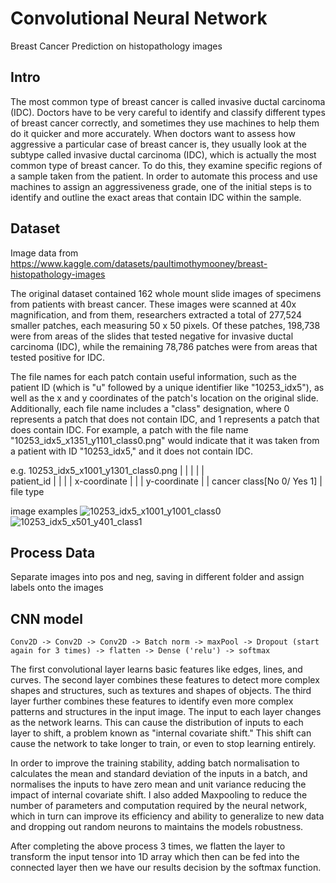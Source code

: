 # Convolutional Neural Network
Breast Cancer Prediction on histopathology images

## Intro
The most common type of breast cancer is called invasive ductal carcinoma (IDC). Doctors have to be very careful to identify and classify different types of breast cancer correctly, and sometimes they use machines to help them do it quicker and more accurately. When doctors want to assess how aggressive a particular case of breast cancer is, they usually look at the subtype called invasive ductal carcinoma (IDC), which is actually the most common type of breast cancer. To do this, they examine specific regions of a sample taken from the patient. In order to automate this process and use machines to assign an aggressiveness grade, one of the initial steps is to identify and outline the exact areas that contain IDC within the sample.

## Dataset
Image data from https://www.kaggle.com/datasets/paultimothymooney/breast-histopathology-images

The original dataset contained 162 whole mount slide images of specimens from patients with breast cancer. These images were scanned at 40x magnification, and from them, researchers extracted a total of 277,524 smaller patches, each measuring 50 x 50 pixels. Of these patches, 198,738 were from areas of the slides that tested negative for invasive ductal carcinoma (IDC), while the remaining 78,786 patches were from areas that tested positive for IDC.

The file names for each patch contain useful information, such as the patient ID (which is "u" followed by a unique identifier like "10253_idx5"), as well as the x and y coordinates of the patch's location on the original slide. Additionally, each file name includes a "class" designation, where 0 represents a patch that does not contain IDC, and 1 represents a patch that does contain IDC. For example, a patch with the file name "10253_idx5_x1351_y1101_class0.png" would indicate that it was taken from a patient with ID "10253_idx5," and it does not contain IDC.

 e.g. 10253_idx5_x1001_y1301_class0.png
        |          |     |     |     |  
     patient_id    |     |     |     |
            x-coordinate |     |     |
                 y-coordinate  |     |
          cancer class[No 0/ Yes 1]  |
                                  file type

image examples ![10253_idx5_x1001_y1001_class0](https://user-images.githubusercontent.com/100010968/201340965-cdb25d25-2af6-41d3-9a58-fd1d4a4bfbde.png)
![10253_idx5_x501_y401_class1](https://user-images.githubusercontent.com/100010968/201340968-bb5c503b-cb7c-43d6-b6d9-5ccd132fd231.png)


## Process Data
Separate images into pos and neg, saving in different folder and assign labels onto the images

## CNN model

    Conv2D -> Conv2D -> Conv2D -> Batch norm -> maxPool -> Dropout (start again for 3 times) -> flatten -> Dense ('relu') -> softmax

The first convolutional layer learns basic features like edges, lines, and curves. The second layer combines these features to detect more complex shapes and structures, such as textures and shapes of objects. The third layer further combines these features to identify even more complex patterns and structures in the input image. The input to each layer changes as the network learns. This can cause the distribution of inputs to each layer to shift, a problem known as "internal covariate shift." This shift can cause the network to take longer to train, or even to stop learning entirely. 

In order to improve the training stability, adding batch normalisation to calculates the mean and standard deviation of the inputs in a batch, and normalises the inputs to have zero mean and unit variance reducing the impact of internal covariate shift. I also added Maxpooling to reduce the number of parameters and computation required by the neural network, which in turn can improve its efficiency and ability to generalize to new data and dropping out random neurons to maintains the models robustness.

After completing the above process 3 times, we flatten the layer to transform the input tensor into 1D array which then can be fed into the connected layer then we have our results decision by the softmax function.

